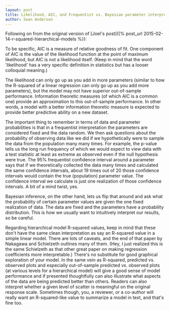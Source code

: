 ```yaml
---
layout: post
title: Likelihood, AIC, and Frequentist vs. Bayesian parameter interpretation
author: Sean Anderson
---
```


Following on from the original version of [Joel's post]({% post_url 2015-02-14-r-squared-hierarchical-models %}):

To be specific, AIC is a measure of relative goodness of fit. One
component of AIC is the value of the likelihood function at the point
of maximum likelihood, but AIC is not a likelihood itself. (Keep in
mind that the word 'likelihood' has a very specific definition in
statistics but has a looser colloquial meaning.)

The likelihood can only go up as you add in more parameters (similar
to how the R-squared of a linear regression can only go up as you add more
parameters), but the model may not have superior out-of-sample
performance. Information theoretic measures (of which AIC is a common
one) provide an approximation to this out-of-sample performance. In
other words, a model with a better information theoretic measure is
expected to provide better predictive ability on a new dataset.

The important thing to remember in terms of data and parameter
probabilities is that in a frequentist interpretation the parameters
are considered fixed and the data random. We then ask questions about
the probability of observing data like we did if we hypothetically
were to sample the data from the population many many times. For
example, the p-value tells us the long run frequency of which we would
expect to view data with a test statistic at least as extreme as
observed even if the null hypothesis were true. The 95% frequentist
confidence interval around a parameter says that if we theoretically
collected the data many times and calculated the same confidence
intervals, about 19 times out of 20 those confidence intervals would
contain the true (population) parameter value. The confidence interval
we calculate is just one realization of those confidence interval*s*.
A bit of a mind twist, yes.

Bayesian inference, on the other hand, lets us flip that around and
ask what the probability of certain parameter values are given the one
fixed realization of data. The data are fixed and the parameters have
a probability distribution. This is how we usually want to intuitively
interpret our results, so be careful.

Regarding hierarchical model R-squared values, keep in mind that these don't
have the same clean interpretation as say an R-squared value in a simple
linear model. There are lots of caveats, and the end of that paper by
Nakagawa and Schielzeth outlines many of them. (Hey, I just realized
this is the same Schielzeth as that other great paper on making
regression coefficients more interpretable.) There's no substitute for
good graphical exploration of your model. In the same vein as R-squared,
predicted vs. observed plots and especially out-of-sample predicted
vs. observed plots (at various levels for a hierarchical model) will
give a good sense of model performance and if presented thoughtfully
can also illustrate what aspects of the data are being predicted
better than others. Readers can also interpret whether a given level
of scatter is meaningful on the original response scale. Sometimes
though, you, a reviewer, or a co-author will really want an R-squared-like
value to summarize a model in text, and that's fine too.
